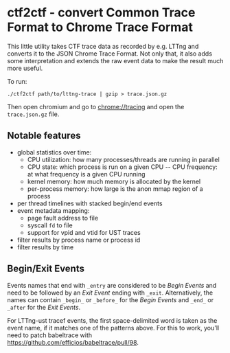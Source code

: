 # ctf2ctf - convert Common Trace Format to Chrome Trace Format

This little utility takes CTF trace data as recorded by e.g. LTTng
and converts it to the JSON Chrome Trace Format. Not only that,
it also adds some interpretation and extends the raw event data
to make the result much more useful.

To run:

```
./ctf2ctf path/to/lttng-trace | gzip > trace.json.gz
```

Then open chromium and go to [chrome://tracing](chrome://tracing)
and open the `trace.json.gz` file.

## Notable features

- global statistics over time:
  - CPU utilization: how many processes/threads are running in parallel
  - CPU state: which process is run on a given CPU
-- CPU frequency: at what frequency is a given CPU running
  - kernel memory: how much memory is allocated by the kernel
  - per-process memory: how large is the anon mmap region of a process
- per thread timelines with stacked begin/end events
- event metadata mapping:
  - page fault address to file
  - syscall `fd` to file
  - support for vpid and vtid for UST traces
- filter results by process name or process id
- filter results by time

## Begin/Exit Events

Events names that end with `_entry` are considered to be *Begin Events*
and need to be followed by an *Exit Event* ending with `_exit`. Alternatively,
the names can contain `_begin_` or `_before_` for the *Begin Events* and
`_end_` or `_after` for the *Exit Events*.

For LTTng-ust tracef events, the first space-delimited word is taken as the
event name, if it matches one of the patterns above. For this to work, you'll
need to patch babeltrace with https://github.com/efficios/babeltrace/pull/98.
